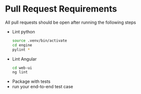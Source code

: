 # Pull Request Requirements

All pull requests should be open after running the following steps

- Lint python
    ```bash
    source .venv/bin/activate
    cd engine
    pylint *
    ```
- Lint Angular
    ```bash
    cd web-ui
    ng lint
    ```
- Package with tests
- run your end-to-end test case
